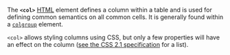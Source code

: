 The **`<col>`** [HTML](https://developer.mozilla.org/en-US/docs/Web/HTML) element defines a column within a table and is used for defining common semantics on all common cells. It is generally found within a [`colgroup`](colgroup!) element.

`<col>` allows styling columns using CSS, but only a few properties will have an effect on the column ([see the CSS 2.1 specification](https://www.w3.org/TR/CSS21/tables.html#columns) for a list).
